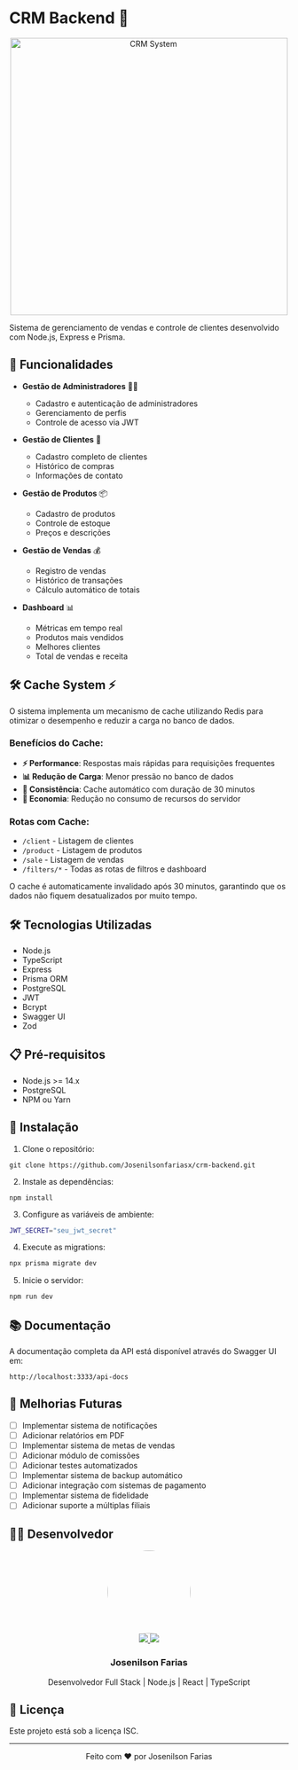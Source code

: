 # CRM Backend 🏢

<p align="center">
  <img src="https://media.giphy.com/media/v1.Y2lkPTc5MGI3NjExcDd6Y2k4ZWF1OWF4ZHgycnJ1NmRpbXB0Y3Jha2txbzFwYmx1eCZlcD12MV9pbnRlcm5hbF9naWZfYnlfaWQmY3Q9Zw/3oKIPEqDGUULpEU0aQ/giphy.gif" alt="CRM System" width="500">
</p>

Sistema de gerenciamento de vendas e controle de clientes desenvolvido com Node.js, Express e Prisma.

## 🚀 Funcionalidades

- **Gestão de Administradores** 👨‍💼

  - Cadastro e autenticação de administradores
  - Gerenciamento de perfis
  - Controle de acesso via JWT

- **Gestão de Clientes** 👥

  - Cadastro completo de clientes
  - Histórico de compras
  - Informações de contato

- **Gestão de Produtos** 📦

  - Cadastro de produtos
  - Controle de estoque
  - Preços e descrições

- **Gestão de Vendas** 💰

  - Registro de vendas
  - Histórico de transações
  - Cálculo automático de totais

- **Dashboard** 📊
  - Métricas em tempo real
  - Produtos mais vendidos
  - Melhores clientes
  - Total de vendas e receita

## 🛠 Cache System ⚡

O sistema implementa um mecanismo de cache utilizando Redis para otimizar o desempenho e reduzir a carga no banco de dados.

### Benefícios do Cache:

- **⚡ Performance**: Respostas mais rápidas para requisições frequentes
- **📊 Redução de Carga**: Menor pressão no banco de dados
- **🔄 Consistência**: Cache automático com duração de 30 minutos
- **💾 Economia**: Redução no consumo de recursos do servidor

### Rotas com Cache:

- `/client` - Listagem de clientes
- `/product` - Listagem de produtos
- `/sale` - Listagem de vendas
- `/filters/*` - Todas as rotas de filtros e dashboard

O cache é automaticamente invalidado após 30 minutos, garantindo que os dados não fiquem desatualizados por muito tempo.

## 🛠️ Tecnologias Utilizadas

- Node.js
- TypeScript
- Express
- Prisma ORM
- PostgreSQL
- JWT
- Bcrypt
- Swagger UI
- Zod

## 📋 Pré-requisitos

- Node.js >= 14.x
- PostgreSQL
- NPM ou Yarn

## 🔧 Instalação

1. Clone o repositório:

```
git clone https://github.com/Josenilsonfariasx/crm-backend.git
```

2. Instale as dependências:

```
npm install
```

3. Configure as variáveis de ambiente:

```bash
JWT_SECRET="seu_jwt_secret"
```

4. Execute as migrations:

```bash
npx prisma migrate dev
```

5. Inicie o servidor:

```bash
npm run dev
```

## 📚 Documentação

A documentação completa da API está disponível através do Swagger UI em:

```
http://localhost:3333/api-docs
```

## 🔄 Melhorias Futuras

- [ ] Implementar sistema de notificações
- [ ] Adicionar relatórios em PDF
- [ ] Implementar sistema de metas de vendas
- [ ] Adicionar módulo de comissões
- [ ] Adicionar testes automatizados
- [ ] Implementar sistema de backup automático
- [ ] Adicionar integração com sistemas de pagamento
- [ ] Implementar sistema de fidelidade
- [ ] Adicionar suporte a múltiplas filiais

## 👨‍💻 Desenvolvedor

<div align="center">
  <img src="https://avatars.githubusercontent.com/u/122110138?v=4" width="150px" style="border-radius:50%"/>
  <br />
  <a href="https://github.com/Josenilsonfariasx">
    <img src="https://img.shields.io/badge/GitHub-100000?style=for-the-badge&logo=github&logoColor=white"/>
  </a>
  <a href="https://www.linkedin.com/in/josenilsonfarias/">
    <img src="https://img.shields.io/badge/LinkedIn-0077B5?style=for-the-badge&logo=linkedin&logoColor=white"/>
  </a>
  <h3>Josenilson Farias</h3>
  <p>Desenvolvedor Full Stack | Node.js | React | TypeScript</p>
</div>

## 📝 Licença

Este projeto está sob a licença ISC.

---

<p align="center">
  Feito com ❤️ por Josenilson Farias
</p>
